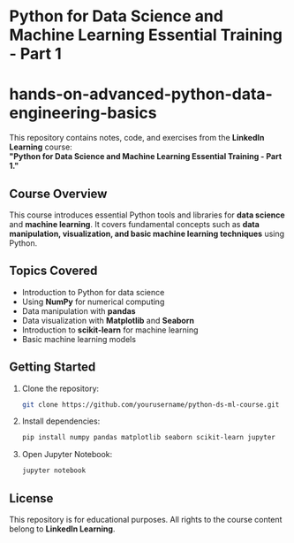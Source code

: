# **Python for Data Science and Machine Learning Essential Training - Part 1** 
# hands-on-advanced-python-data-engineering-basics

This repository contains notes, code, and exercises from the **LinkedIn Learning** course:  
**"Python for Data Science and Machine Learning Essential Training - Part 1."**  

## **Course Overview**  
This course introduces essential Python tools and libraries for **data science** and **machine learning**. It covers fundamental concepts such as **data manipulation, visualization, and basic machine learning techniques** using Python.  

## **Topics Covered**  
- Introduction to Python for data science  
- Using **NumPy** for numerical computing  
- Data manipulation with **pandas**  
- Data visualization with **Matplotlib** and **Seaborn**  
- Introduction to **scikit-learn** for machine learning  
- Basic machine learning models  

## **Getting Started**  
1. Clone the repository:  
   ```sh
   git clone https://github.com/yourusername/python-ds-ml-course.git
   ```  
2. Install dependencies:  
   ```sh
   pip install numpy pandas matplotlib seaborn scikit-learn jupyter
   ```  
3. Open Jupyter Notebook:  
   ```sh
   jupyter notebook
   ```  

## **License**  
This repository is for educational purposes. All rights to the course content belong to **LinkedIn Learning**.  
